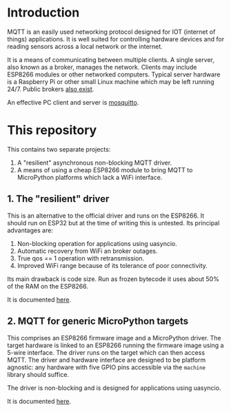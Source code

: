 # Introduction

MQTT is an easily used networking protocol designed for IOT (internet of
things) applications. It is well suited for controlling hardware devices and
for reading sensors across a local network or the internet.

It is a means of communicating between multiple clients. A single server, also
known as a broker, manages the network. Clients may include ESP8266 modules or
other networked computers. Typical server hardware is a Raspberry Pi or other
small Linux machine which may be left running 24/7. Public brokers
[also exist](https://github.com/mqtt/mqtt.github.io/wiki/public_brokers).

An effective PC client and server is [mosquitto](https://mosquitto.org/).

# This repository

This contains two separate projects:  
 1. A "resilient" asynchronous non-blocking MQTT driver.
 2. A means of using a cheap ESP8266 module to bring MQTT to MicroPython
 platforms which lack a WiFi interface.

## 1. The "resilient" driver

This is an alternative to the official driver and runs on the ESP8266. It
should run on ESP32 but at the time of writing this is untested. Its principal
advantages are:  
 1. Non-blocking operation for applications using uasyncio.
 2. Automatic recovery from WiFi an broker outages.
 3. True qos == 1 operation with retransmission.
 4. Improved WiFi range because of its tolerance of poor connectivity.

Its main drawback is code size. Run as frozen bytecode it uses about 50% of the
RAM on the ESP8266.

It is documented [here](./mqtt_as/README.md).

## 2. MQTT for generic MicroPython targets

This comprises an ESP8266 firmware image and a MicroPython driver. The target
hardware is linked to an ESP8266 running the firmware image using a 5-wire
interface. The driver runs on the target which can then access MQTT. The driver
and hardware interface are designed to be platform agnostic: any hardware with
five GPIO pins accessible via the `machine` library should suffice.

The driver is non-blocking and is designed for applications using uasyncio.

It is documented [here](./NO_NET.md).
